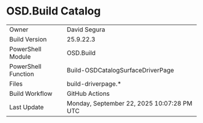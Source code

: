 ﻿# OSD.Build Catalog

| | |
|-|-|
| Owner | David Segura |
| Build Version | 25.9.22.3 |
| PowerShell Module | OSD.Build |
| PowerShell Function | Build-OSDCatalogSurfaceDriverPage |
| Files | build-driverpage.* |
| Build Workflow | GitHub Actions |
| Last Update | Monday, September 22, 2025 10:07:28 PM UTC |
